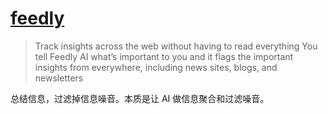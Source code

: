 # [feedly](https://feedly.com/)
> Track insights across the web without having to read everything
> You tell Feedly AI what’s important to you and it flags the important insights from everywhere, including news sites, blogs, and newsletters

总结信息，过滤掉信息噪音。本质是让 AI 做信息聚合和过滤噪音。